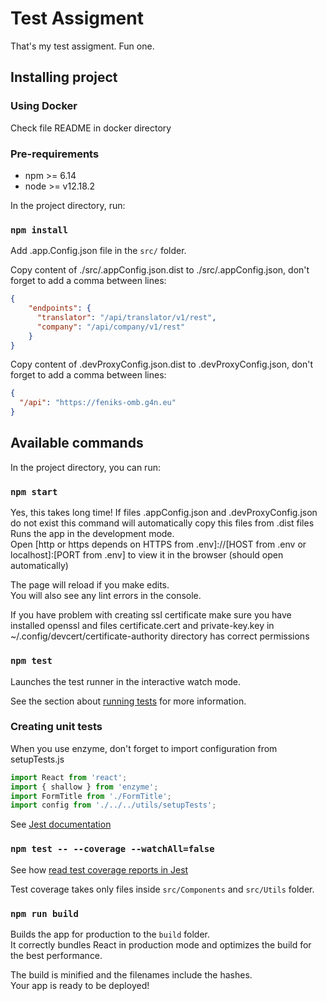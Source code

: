# Test Assigment

That's my test assigment. Fun one.

## Installing project

### Using Docker

Check file README in docker directory

### Pre-requirements
* npm >= 6.14
* node >= v12.18.2


In the project directory, run:

### `npm install`

Add .app.Config.json file in the `src/` folder. 

Copy content of ./src/.appConfig.json.dist to ./src/.appConfig.json, don't forget to add a comma between lines:

```json
{
    "endpoints": {
      "translator": "/api/translator/v1/rest",
      "company": "/api/company/v1/rest"
    }
}
```
Copy content of .devProxyConfig.json.dist to .devProxyConfig.json, don't forget to add a comma between lines:
```json
{
  "/api": "https://feniks-omb.g4n.eu"
}
```

## Available commands

In the project directory, you can run:

### `npm start`

Yes, this takes long time!
If files .appConfig.json and .devProxyConfig.json do not exist this command will automatically copy this files from .dist files
Runs the app in the development mode.<br>
Open [http or https depends on HTTPS from .env]://[HOST from .env or localhost]:[PORT from .env] to view it in the browser (should open automatically)

The page will reload if you make edits.<br>
You will also see any lint errors in the console.

If you have problem with creating ssl certificate make sure you have installed openssl and files certificate.cert and private-key.key in  ~/.config/devcert/certificate-authority directory has correct permissions

### `npm test`

Launches the test runner in the interactive watch mode.

See the section about [running tests](https://facebook.github.io/create-react-app/docs/running-tests) for more information.

### Creating unit tests

When you use enzyme, don't forget to import configuration from setupTests.js


```js
import React from 'react';
import { shallow } from 'enzyme';
import FormTitle from './FormTitle';
import config from './../../utils/setupTests';
```
See [Jest documentation](https://jestjs.io/docs/en/getting-started.html)

### `npm test -- --coverage --watchAll=false`

See how [read test coverage reports in Jest](https://medium.com/@krishankantsinghal/how-to-read-test-coverage-report-generated-using-jest-c2d1cb70da8b)

Test coverage takes only files inside `src/Components` and `src/Utils` folder.

### `npm run build`

Builds the app for production to the `build` folder.<br>
It correctly bundles React in production mode and optimizes the build for the best performance.

The build is minified and the filenames include the hashes.<br>
Your app is ready to be deployed!


